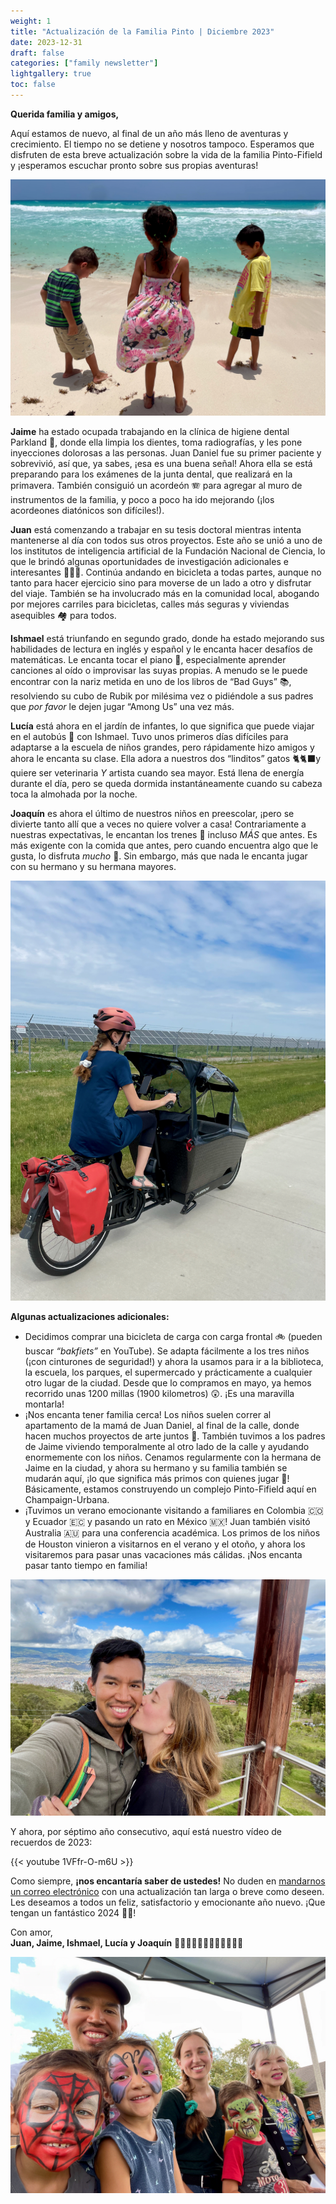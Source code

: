 ```yaml
---
weight: 1
title: "Actualización de la Familia Pinto | Diciembre 2023"
date: 2023-12-31
draft: false
categories: ["family newsletter"]
lightgallery: true
toc: false
---
```


**Querida familia y amigos,**

Aquí estamos de nuevo, al final de un año más lleno de aventuras y crecimiento. El tiempo no se detiene y nosotros tampoco. Esperamos que disfruten de esta breve actualización sobre la vida de la familia Pinto-Fifield y ¡esperamos escuchar pronto sobre sus propias aventuras!

![](2023-12_1.jpg "Disfrutando de playas arenosas y aguas cristalinas en Cancún, México.")

**Jaime** ha estado ocupada trabajando en la clínica de higiene dental Parkland 🦷, donde ella limpia los dientes, toma radiografías, y les pone inyecciones dolorosas a las personas. Juan Daniel fue su primer paciente y sobrevivió, así que, ya sabes, ¡esa es una buena señal! Ahora ella se está preparando para los exámenes de la junta dental, que realizará en la primavera. También consiguió un acordeón 🪗 para agregar al muro de instrumentos de la familia, y poco a poco ha ido mejorando (¡los acordeones diatónicos son difíciles!).

**Juan** está comenzando a trabajar en su tesis doctoral mientras intenta mantenerse al día con todos sus otros proyectos. Este año se unió a uno de los institutos de inteligencia artificial de la Fundación Nacional de Ciencia, lo que le brindó algunas oportunidades de investigación adicionales e interesantes 👨🏾‍💻. Continúa andando en bicicleta a todas partes, aunque no tanto para hacer ejercicio sino para moverse de un lado a otro y disfrutar del viaje. También se ha involucrado más en la comunidad local, abogando por mejores carriles para bicicletas, calles más seguras y viviendas asequibles 🏘️ para todos.

**Ishmael** está triunfando en segundo grado, donde ha estado mejorando sus habilidades de lectura en inglés y español y le encanta hacer desafíos de matemáticas. Le encanta tocar el piano 🎹, especialmente aprender canciones al oído o improvisar las suyas propias. A menudo se le puede encontrar con la nariz metida en uno de los libros de “Bad Guys” 📚, resolviendo su cubo de Rubik por milésima vez o pidiéndole a sus padres que *por favor* le dejen jugar “Among Us” una vez más.

**Lucía** está ahora en el jardín de infantes, lo que significa que puede viajar en el autobús 🚌 con Ishmael. Tuvo unos primeros días difíciles para adaptarse a la escuela de niños grandes, pero rápidamente hizo amigos y ahora le encanta su clase. Ella adora a nuestros dos “linditos” gatos 🐈🐈‍⬛y quiere ser veterinaria *Y* artista cuando sea mayor. Está llena de energía durante el día, pero se queda dormida instantáneamente cuando su cabeza toca la almohada por la noche.

**Joaquín** es ahora el último de nuestros niños en preescolar, ¡pero se divierte tanto allí que a veces no quiere volver a casa! Contrariamente a nuestras expectativas, le encantan los trenes 🚂 incluso *MÁS* que antes. Es más exigente con la comida que antes, pero cuando encuentra algo que le gusta, lo disfruta *mucho* 🌮. Sin embargo, más que nada le encanta jugar con su hermano y su hermana mayores.

![](2023-12_2.jpg "Sólo otro dia de compras de fin de semana en nuestro nuevo vehículo familiar (sin niños).")


**Algunas actualizaciones adicionales:**

- Decidimos comprar una bicicleta de carga con carga frontal 🚲 (pueden buscar *“bakfiets”* en YouTube). Se adapta fácilmente a los tres niños (¡con cinturones de seguridad!) y ahora la usamos para ir a la biblioteca, la escuela, los parques, el supermercado y prácticamente a cualquier otro lugar de la ciudad. Desde que lo compramos en mayo, ya hemos recorrido unas 1200 millas (1900 kilometros) 😲. ¡Es una maravilla montarla!
- ¡Nos encanta tener familia cerca! Los niños suelen correr al apartamento de la mamá de Juan Daniel, al final de la calle, donde hacen muchos proyectos de arte juntos 🎨. También tuvimos a los padres de Jaime viviendo temporalmente al otro lado de la calle y ayudando enormemente con los niños. Cenamos regularmente con la hermana de Jaime en la ciudad, y ahora su hermano y su familia también se mudarán aquí, ¡lo que significa más primos con quienes jugar 🎉! Básicamente, estamos construyendo un complejo Pinto-Fifield aquí en Champaign-Urbana.
- ¡Tuvimos un verano emocionante visitando a familiares en Colombia 🇨🇴 y Ecuador 🇪🇨 y pasando un rato en México 🇲🇽! Juan también visitó Australia 🇦🇺 para una conferencia académica. Los primos de los niños de Houston vinieron a visitarnos en el verano y el otoño, y ahora los visitaremos para pasar unas vacaciones más cálidas. ¡Nos encanta pasar tanto tiempo en familia!

![](2023-12_3.jpg "Hermoso Ambato, Ecuador.")

Y ahora, por séptimo año consecutivo, aquí está nuestro vídeo de recuerdos de 2023:

{{< youtube 1VFfr-O-m6U >}}

Como siempre, **¡nos encantaría saber de ustedes!** No duden en [mandarnos un correo electrónico](mailto:family@jdpinto.com) con una actualización tan larga o breve como deseen. Les deseamos a todos un feliz, satisfactorio y emocionante año nuevo. ¡Que tengan un fantástico 2024 🎉🍾!


Con amor,\
**Juan, Jaime, Ishmael, Lucía y Joaquín**
👨🏽👩🏼👦🏻👧🏻👶🏻🐱🐶


![](2023-12_4.jpg "Pintura de caras en el festival de verano de Champaign-Urbana!")
